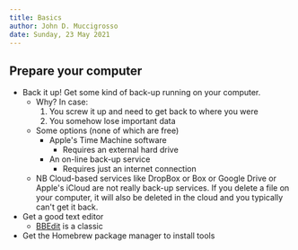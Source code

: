 ```yaml
---
title: Basics
author: John D. Muccigrosso
date: Sunday, 23 May 2021
---
```


## Prepare your computer

- Back it up! Get some kind of back-up running on your computer.
    - Why? In case:
        1. You screw it up and need to get back to where you were
        1. You somehow lose important data
    - Some options (none of which are free)
        - Apple's Time Machine software
            - Requires an external hard drive
        - An on-line back-up service
            - Requires just an internet connection
    - NB Cloud-based services like DropBox or Box or Google Drive or Apple's iCloud are not really back-up services. If you delete a file on your computer, it will also be deleted in the cloud and you typically can't get it back.
- Get a good text editor
    - [BBEdit](http://barebones.com/) is a classic
- Get the Homebrew package manager to install tools
